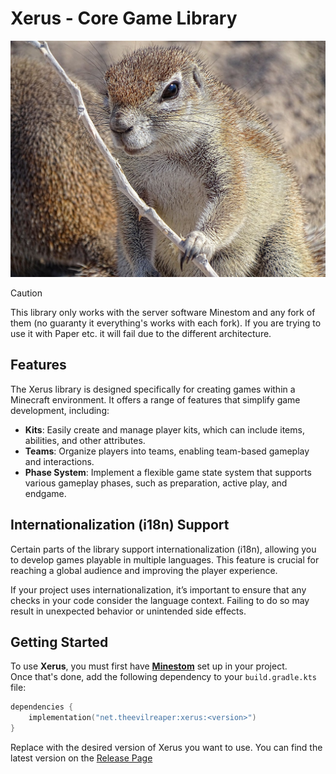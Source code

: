 # Xerus - Core Game Library

![Xerus](.github/assets/xerus.jpg)

> [!CAUTION]
>
> This library only works with the server software Minestom
> and any fork of them (no guaranty it everything's works with each fork).
> If you are trying to use it with Paper etc. it will fail due to the different architecture.

## Features

The Xerus library is designed specifically for creating games within a Minecraft environment. It offers a range of
features that simplify game development, including:

- **Kits**: Easily create and manage player kits, which can include items, abilities, and other attributes.
- **Teams**: Organize players into teams, enabling team-based gameplay and interactions.
- **Phase System**: Implement a flexible game state system that supports various gameplay phases, such as preparation,
  active play, and endgame.

## Internationalization (i18n) Support

Certain parts of the library support internationalization (i18n), allowing you to develop games playable in multiple
languages. This feature is crucial for reaching a global audience and improving the player experience.

If your project uses internationalization, it’s important to ensure that any checks in your code consider the language
context. Failing to do so may result in unexpected behavior or unintended side effects.

## Getting Started

To use **Xerus**, you must first have [**Minestom**](https://github.com/Minestom/Minestom) set up in your project.  
Once that's done, add the following dependency to your `build.gradle.kts` file:

```kotlin
dependencies {
    implementation("net.theevilreaper:xerus:<version>")
}
```

Replace <version> with the desired version of Xerus you want to use. You can find the latest version on
the [Release Page](https://github.com/OneLiteFeatherNET/Xerus/releases)